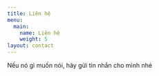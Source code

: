```yaml
---
title: Liên hệ
menu:
  main:
    name: Liên hệ
    weight: 5
layout: contact
---
```

Nếu nó gì muốn nói, hãy gửi tin nhắn cho mình nhé